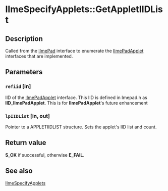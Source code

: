 # IImeSpecifyApplets::GetAppletIIDList

## Description

Called from the [IImePad](https://learn.microsoft.com/windows/desktop/api/imepad/nn-imepad-iimepad) interface to enumerate the [IImePadApplet](https://learn.microsoft.com/windows/desktop/api/imepad/nn-imepad-iimepadapplet) interfaces that are implemented.

## Parameters

### `refiid` [in]

IID of the [IImePadApplet](https://learn.microsoft.com/windows/desktop/api/imepad/nn-imepad-iimepadapplet) interface. This IID is defined in Imepad.h as **IID_IImePadApplet**. This is for **IImePadApplet**'s future enhancement

### `lpIIDList` [in, out]

Pointer to a APPLETIIDLIST structure. Sets the applet's IID list and count.

## Return value

**S_OK** if successful, otherwise **E_FAIL**.

## See also

[IImeSpecifyApplets](https://learn.microsoft.com/windows/desktop/api/imepad/nn-imepad-iimespecifyapplets)